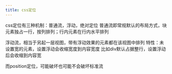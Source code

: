 ```yaml
---
title: css定位
---
```

css定位有三种机制：普通流，浮动，绝对定位
普通流即常规默认的布局方式，块元素独占一行，按列排列；行内元素在行内水平排列

浮动流，相当于另起一层视图，带有浮动效果的元素都在该视图中排列
特性：未设置宽的元素，设置浮动会收缩宽度到内容宽度
比如div默认占据整行，设置浮动后会收缩到内容宽

而position定位，可能破坏也可能不会破坏标准流
